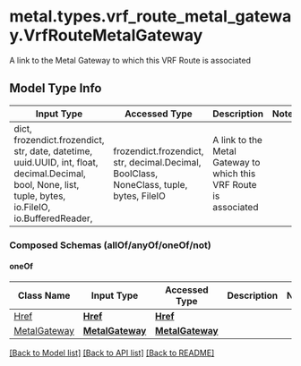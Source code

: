# metal.types.vrf_route_metal_gateway.VrfRouteMetalGateway

A link to the Metal Gateway to which this VRF Route is associated

## Model Type Info
Input Type | Accessed Type | Description | Notes
------------ | ------------- | ------------- | -------------
dict, frozendict.frozendict, str, date, datetime, uuid.UUID, int, float, decimal.Decimal, bool, None, list, tuple, bytes, io.FileIO, io.BufferedReader,  | frozendict.frozendict, str, decimal.Decimal, BoolClass, NoneClass, tuple, bytes, FileIO | A link to the Metal Gateway to which this VRF Route is associated | 

### Composed Schemas (allOf/anyOf/oneOf/not)
#### oneOf
Class Name | Input Type | Accessed Type | Description | Notes
------------- | ------------- | ------------- | ------------- | -------------
[Href](Href.md) | [**Href**](Href.md) | [**Href**](Href.md) |  | 
[MetalGateway](MetalGateway.md) | [**MetalGateway**](MetalGateway.md) | [**MetalGateway**](MetalGateway.md) |  | 

[[Back to Model list]](../../README.md#documentation-for-models) [[Back to API list]](../../README.md#documentation-for-api-endpoints) [[Back to README]](../../README.md)

